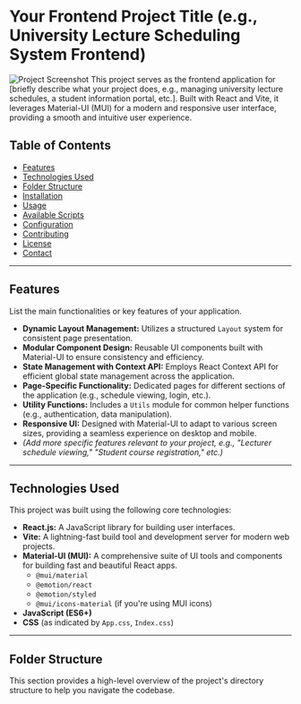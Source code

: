 # Your Frontend Project Title (e.g., University Lecture Scheduling System Frontend)

![Project Screenshot](link-to-your-screenshot.png) This project serves as the frontend application for [briefly describe what your project does, e.g., managing university lecture schedules, a student information portal, etc.]. Built with React and Vite, it leverages Material-UI (MUI) for a modern and responsive user interface, providing a smooth and intuitive user experience.

## Table of Contents

* [Features](#features)
* [Technologies Used](#technologies-used)
* [Folder Structure](#folder-structure)
* [Installation](#installation)
* [Usage](#usage)
* [Available Scripts](#available-scripts)
* [Configuration](#configuration)
* [Contributing](#contributing)
* [License](#license)
* [Contact](#contact)

---

## Features

List the main functionalities or key features of your application.
* **Dynamic Layout Management:** Utilizes a structured `Layout` system for consistent page presentation.
* **Modular Component Design:** Reusable UI components built with Material-UI to ensure consistency and efficiency.
* **State Management with Context API:** Employs React Context API for efficient global state management across the application.
* **Page-Specific Functionality:** Dedicated pages for different sections of the application (e.g., schedule viewing, login, etc.).
* **Utility Functions:** Includes a `Utils` module for common helper functions (e.g., authentication, data manipulation).
* **Responsive UI:** Designed with Material-UI to adapt to various screen sizes, providing a seamless experience on desktop and mobile.
* *(Add more specific features relevant to your project, e.g., "Lecturer schedule viewing," "Student course registration," etc.)*

---

## Technologies Used

This project was built using the following core technologies:

* **React.js:** A JavaScript library for building user interfaces.
* **Vite:** A lightning-fast build tool and development server for modern web projects.
* **Material-UI (MUI):** A comprehensive suite of UI tools and components for building fast and beautiful React apps.
    * `@mui/material`
    * `@emotion/react`
    * `@emotion/styled`
    * `@mui/icons-material` (if you're using MUI icons)
* **JavaScript (ES6+)**
* **CSS** (as indicated by `App.css`, `Index.css`)

---

## Folder Structure

This section provides a high-level overview of the project's directory structure to help you navigate the codebase.
